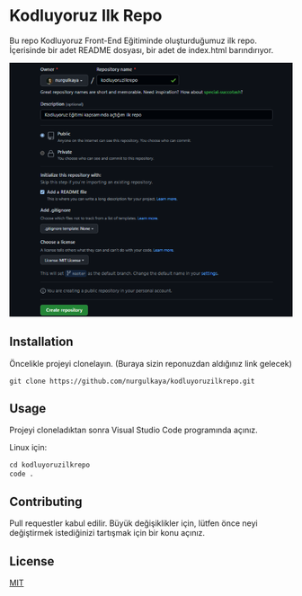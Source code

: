 # Kodluyoruz Ilk Repo

Bu repo Kodluyoruz Front-End Eğitiminde oluşturduğumuz ilk repo. İçerisinde bir adet README dosyası, bir adet de index.html barındırıyor.

![resim](github/git.png)

## Installation

Öncelikle projeyi clonelayın. (Buraya sizin reponuzdan aldığınız link gelecek)

``` 
git clone https://github.com/nurgulkaya/kodluyoruzilkrepo.git
```


## Usage

Projeyi cloneladıktan sonra Visual Studio Code programında açınız.

Linux için:

```
cd kodluyoruzilkrepo
code .
```


## Contributing

Pull requestler kabul edilir. Büyük değişiklikler için, lütfen önce neyi değiştirmek istediğinizi tartışmak için bir konu açınız.


## License

[MIT](https://choosealicense.com/licenses/mit/)
